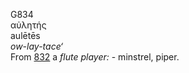 <body>
  <p>G834<br>  αὐλητής  <br> aulētēs  <br><i>ow-lay-tace‘ </i><br>From <a href="g0832.htm">832</a>  a <i>flute</i> <i>player:</i> - minstrel, piper.<br></p>
 </body>